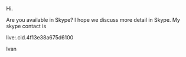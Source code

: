 Hi.

Are you available in Skype? I hope we discuss more detail in Skype.
My skype contact is


  live:.cid.4f13e38a675d6100
  
  
  
Ivan
